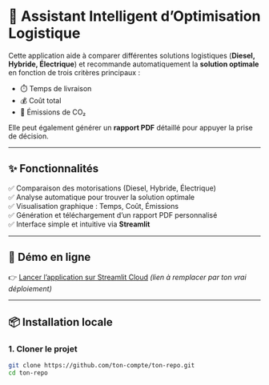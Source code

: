 # 🚚 Assistant Intelligent d’Optimisation Logistique

Cette application aide à comparer différentes solutions logistiques (**Diesel, Hybride, Électrique**) et recommande automatiquement la **solution optimale** en fonction de trois critères principaux :  
- ⏱️ Temps de livraison  
- 💰 Coût total  
- 🌱 Émissions de CO₂  

Elle peut également générer un **rapport PDF** détaillé pour appuyer la prise de décision.

---

## ✨ Fonctionnalités

✅ Comparaison des motorisations (Diesel, Hybride, Électrique)  
✅ Analyse automatique pour trouver la solution optimale  
✅ Visualisation graphique : Temps, Coût, Émissions  
✅ Génération et téléchargement d’un rapport PDF personnalisé  
✅ Interface simple et intuitive via **Streamlit**  

---

## 🚀 Démo en ligne

👉 [Lancer l’application sur Streamlit Cloud](https://share.streamlit.io) *(lien à remplacer par ton vrai déploiement)*

---

## 📦 Installation locale

### 1. Cloner le projet
```bash
git clone https://github.com/ton-compte/ton-repo.git
cd ton-repo

